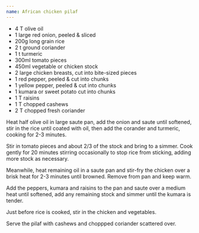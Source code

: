 ```yaml
---
name: African chicken pilaf
---
```


* 4 T olive oil
* 1 large red onion, peeled & sliced
* 200g long grain rice
* 2 t ground coriander
* 1 t turmeric
* 300ml tomato pieces
* 450ml vegetable or chicken stock
* 2 large chicken breasts, cut into bite-sized pieces
* 1 red pepper, peeled & cut into chunks
* 1 yellow pepper, peeled & cut into chunks
* 1 kumara or sweet potato cut into chunks
* 1 T raisins
* 1 T chopped cashews
* 2 T chopped fresh coriander

Heat half olive oil in large saute pan, add the onion and saute until softened, stir in the rice until coated with oil, then add the corander and turmeric, cooking for 2-3 minutes.

Stir in tomato pieces and about 2/3 of the stock and bring to a simmer.   Cook gently for 20 minutes stirring occasionally to stop rice from sticking, adding more stock as necessary.

Meanwhile, heat remaining oil in a saute pan and stir-fry the chicken over a brisk heat for 2-3 minutes until browned.  Remove from pan and keep warm.

Add the peppers, kumara and raisins to the pan and saute over a medium heat until softened, add any remaining stock and simmer until the kumara is tender.

Just before rice is cooked, stir in the chicken and vegetables.

Serve the pilaf with cashews and choppped coriander scattered over.

